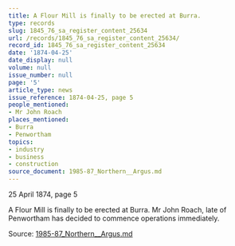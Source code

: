 ```yaml
---
title: A Flour Mill is finally to be erected at Burra.
type: records
slug: 1845_76_sa_register_content_25634
url: /records/1845_76_sa_register_content_25634/
record_id: 1845_76_sa_register_content_25634
date: '1874-04-25'
date_display: null
volume: null
issue_number: null
page: '5'
article_type: news
issue_reference: 1874-04-25, page 5
people_mentioned:
- Mr John Roach
places_mentioned:
- Burra
- Penwortham
topics:
- industry
- business
- construction
source_document: 1985-87_Northern__Argus.md
---
```


25 April 1874, page 5

A Flour Mill is finally to be erected at Burra.  Mr John Roach, late of Penwortham has decided to commence operations immediately.

Source: [1985-87_Northern__Argus.md](/downloads/markdown/1985-87_Northern__Argus.md)
